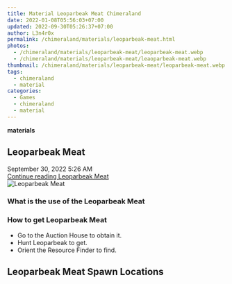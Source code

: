 ```yaml
---
title: Material Leoparbeak Meat Chimeraland
date: 2022-01-08T05:56:03+07:00
updated: 2022-09-30T05:26:37+07:00
author: L3n4r0x
permalink: /chimeraland/materials/leoparbeak-meat.html
photos:
  - /chimeraland/materials/leoparbeak-meat/leoparbeak-meat.webp
  - /chimeraland/materials/leoparbeak-meat/leaoparbeak-meat.webp
thumbnail: /chimeraland/materials/leoparbeak-meat/leoparbeak-meat.webp
tags:
  - chimeraland
  - material
categories:
  - Games
  - chimeraland
  - material
---
```


<section id="bootstrap-wrapper">
  <link
    rel="stylesheet"
    href="https://rawcdn.githack.com/dimaslanjaka/Web-Manajemen/0c3b5aa1813bd4abcd2c11bf3e37928b15c28664/css/bootstrap-5-3-0-alpha3-wrapper.css"
  />
  <div
    class="row g-0 border rounded overflow-hidden flex-md-row mb-4 shadow-sm position-relative bg-light text-dark"
  >
    <div class="col p-4 d-flex flex-column position-static">
      <strong class="d-inline-block mb-2 text-success">materials</strong>
      <h2 class="mb-0">Leoparbeak Meat</h2>
      <div class="mb-1 text-muted">September 30, 2022 5:26 AM</div>
      <a
        href="/chimeraland/materials/leoparbeak-meat.html"
        class="stretched-link d-none"
        >Continue reading Leoparbeak Meat</a
      >
    </div>
    <div class="col-auto d-none d-lg-block">
      <img
        src="/chimeraland/materials/leoparbeak-meat/leoparbeak-meat.webp"
        alt="Leoparbeak Meat"
      />
    </div>
  </div>
  <div class="row bg-light text-dark">
    <div class="col-lg-6 col-12 mb-2">
      <div class="card">
        <div class="card-body">
          <h3 class="card-title">What is the use of the Leoparbeak Meat</h3>
          <div class="card-text"><ul></ul></div>
        </div>
      </div>
    </div>
    <div class="col-lg-6 col-12 mb-2">
      <div class="card">
        <div class="card-body">
          <h3 class="card-title">How to get Leoparbeak Meat</h3>
          <div class="card-text">
            <ul>
              <li>Go to the Auction House to obtain it.</li>
              <li>Hunt Leoparbeak to get.</li>
              <li>Orient the Resource Finder to find.</li>
            </ul>
          </div>
        </div>
      </div>
    </div>
    <div class="col-12 mb-2">
      <h2>Leoparbeak Meat Spawn Locations</h2>
      <div></div>
      <div></div>
    </div>
  </div>
</section>